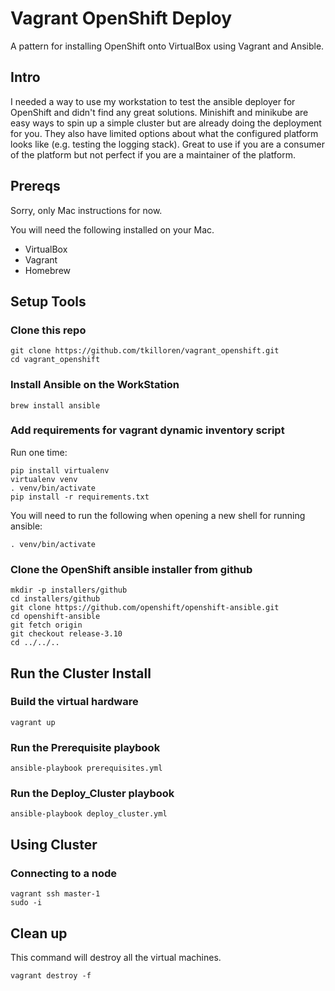 Vagrant OpenShift Deploy
========================

A pattern for installing OpenShift onto VirtualBox using Vagrant and Ansible.

Intro
-----

I needed a way to use my workstation to test the ansible deployer for OpenShift and didn't find any great solutions.
Minishift and minikube are easy ways to spin up a simple cluster but are already doing the deployment for you.  They also have limited options about what the configured platform looks like (e.g. testing the logging stack).  Great to use if you are a consumer of the platform but not perfect if you are a maintainer of the platform.


Prereqs
-------

Sorry, only Mac instructions for now.

You will need the following installed on your Mac.
* VirtualBox
* Vagrant
* Homebrew


Setup Tools
-----------

### Clone this repo

```shell
git clone https://github.com/tkilloren/vagrant_openshift.git
cd vagrant_openshift
```

### Install Ansible on the WorkStation

```shell
brew install ansible
```

### Add requirements for vagrant dynamic inventory script

Run one time:
```shell
pip install virtualenv
virtualenv venv
. venv/bin/activate
pip install -r requirements.txt
```

You will need to run the following when opening a new shell for running ansible:
```shell
. venv/bin/activate
```

### Clone the OpenShift ansible installer from github

```shell
mkdir -p installers/github
cd installers/github
git clone https://github.com/openshift/openshift-ansible.git
cd openshift-ansible
git fetch origin
git checkout release-3.10
cd ../../..
```


Run the Cluster Install
-----------------------

### Build the virtual hardware

```shell
vagrant up
```

### Run the Prerequisite playbook

```shell
ansible-playbook prerequisites.yml
```

### Run the Deploy_Cluster playbook

```shell
ansible-playbook deploy_cluster.yml
```


Using Cluster
------------

### Connecting to a node

```shell
vagrant ssh master-1
sudo -i
```

Clean up
--------

This command will destroy all the virtual machines.
```shell
vagrant destroy -f
```
